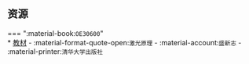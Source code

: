 ## 资源  
=== ":material-book:`OE30600`"  
    * [教材](http://api.cqu-openlib.cn/file?key=iPuyw29446yf) - :material-format-quote-open:`激光原理` - :material-account:`盛新志` - :material-printer:`清华大学出版社`  